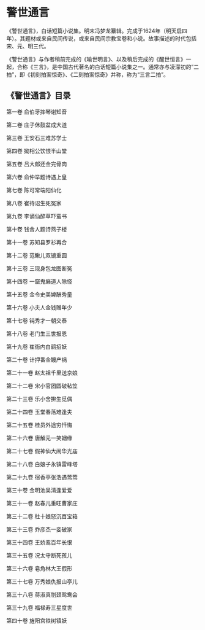 # 警世通言

《警世通言》，白话短篇小说集。明末冯梦龙纂辑。完成于1624年（明天启四年）。其题材或来自民间传说，或来自民间宗教宝卷和小说。故事描述的时代包括宋、元、明三代。

《警世通言》与作者稍前完成的《喻世明言》、以及稍后完成的《醒世恒言》一起，合称《三言》，是中国古代著名的白话短篇小说集之一。通常亦与凌濛初的“二拍”，即《初刻拍案惊奇》、《二刻拍案惊奇》并称，称为“三言二拍”。

## 《警世通言》目录

第一卷 俞伯牙摔琴谢知音

第二卷 庄子休鼓盆成大道

第三卷 王安石三难苏学士

第四卷 拗相公饮恨半山堂

第五卷 吕大郎还金完骨肉

第六卷 俞仲举题诗遇上皇

第七卷 陈可常端阳仙化

第八卷 崔待诏生死冤家

第九卷 李谪仙醉草吓蛮书

第十卷 钱舍人题诗燕子楼

第十一卷 苏知县罗衫再合

第十二卷 范鳅儿双镜重圆

第十三卷 三现身包龙图断冤

第十四卷 一窟鬼癞道人除怪

第十五卷 金令史美婢酬秀童

第十六卷 小夫人金钱赠年少

第十七卷 钝秀才一朝交泰

第十八卷 老门生三世报恩

第十九卷 崔衙内白鹞招妖	

第二十卷 计押番金鳗产祸

第二十一卷 赵太祖千里送京娘	

第二十二卷 宋小官团圆破毡笠

第二十三卷 乐小舍拚生觅偶	

第二十四卷 玉堂春落难逢夫

第二十五卷 桂员外途穷忏悔	

第二十六卷 唐解元一笑姻缘

第二十七卷 假神仙大闹华光庙	

第二十八卷 白娘子永镇雷峰塔

第二十九卷 宿香亭张浩遇莺莺	

第三十卷 金明池吴清逢爱爱

第三十一卷 赵春儿重旺曹家庄	

第三十二卷 杜十娘怒沉百宝箱

第三十三卷 乔彦杰一妾破家	

第三十四卷 王娇鸾百年长恨

第三十五卷 况太守断死孩儿	

第三十六卷 皂角林大王假形

第三十七卷 万秀娘仇报山亭儿	

第三十八卷 蒋淑真刎颈鸳鸯会

第三十九卷 福禄寿三星度世	

第四十卷 旌阳宫铁树镇妖

